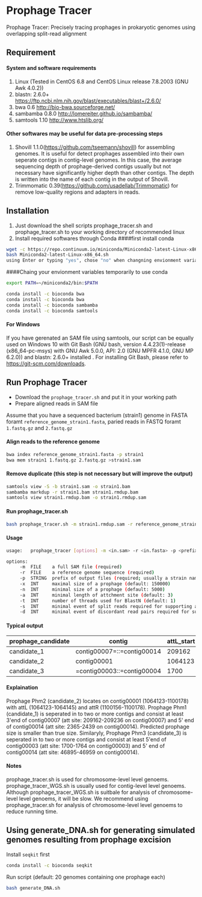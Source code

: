 Prophage Tracer
========

Prophage Tracer: Precisely tracing prophages in prokaryotic genomes using overlapping split-read alignment

Requirement
------

#### System and software requirements

1. Linux (Tested in CentOS 6.8 and CentOS Linux release 7.8.2003 (GNU Awk 4.0.2))
2. blastn: 2.6.0+ https://ftp.ncbi.nlm.nih.gov/blast/executables/blast+/2.6.0/
3. bwa 0.6 http://bio-bwa.sourceforge.net/
4. sambamba 0.8.0 http://lomereiter.github.io/sambamba/
5. samtools 1.10 http://www.htslib.org/

#### Other softwares may be useful for data pre-processing steps
1. Shovill 1.1.0(https://github.com/tseemann/shovill) for assembling genomes. It is useful for detect prophages assembled into their own seperate contigs in contig-level genomes. In this case, the average sequencing depth of prophage-derived contigs usually but not necessary have significantly higher depth than other contigs. The depth is written into the name of each contig in the output of Shovill.
2. Trimmomatic 0.39(https://github.com/usadellab/Trimmomatic) for remove low-quality regions and adapters in reads.

Installation
------
1. Just download the shell scripts prophage_tracer.sh and prophage_tracer.sh to your working directory of recommended linux
2. Install required softwares through Conda
####first install conda
```Bash
wget -c https://repo.continuum.io/miniconda/Miniconda2-latest-Linux-x86_64.sh
bash Miniconda2-latest-Linux-x86_64.sh
using Enter or typing "yes", chose "no" when changning envionment variables
```
####Chaing your envionment variables temporarily to use conda
```Bash
export PATH=~/miniconda2/bin:$PATH
```
```Bash
conda install -c bioconda bwa
conda install -c bioconda bwa
conda install -c bioconda sambamba
conda install -c bioconda samtools
```
#### For Windows
If you have gerenated an SAM file using samtools, our script can be equally used on Windows 10 with Git Bash (GNU bash, version 4.4.23(1)-release (x86_64-pc-msys) with GNU Awk 5.0.0, API: 2.0 (GNU MPFR 4.1.0, GNU MP 6.2.0)) and blastn: 2.6.0+ installed . For installing Git Bash, please refer to https://git-scm.com/downloads.

Run Prophage Tracer
------

* Download the `prophage_tracer.sh` and put it in your working path
* Prepare aligned reads in SAM file

Assume that you have a sequenced bacterium (strain1) genome in FASTA foramt `reference_genome_strain1.fasta`, paried reads in FASTQ foramt `1.fastq.gz` and `2.fastq.gz`

#### Align reads to the reference genome
```Bash
bwa index reference_genome_strain1.fasta -p strain1
bwa mem strain1 1.fastq.gz 2.fastq.gz >strain1.sam
```
#### Remove duplicate (this step is not necessary but will improve the output)
```Bash
samtools view -S -b strain1.sam -o strain1.bam
sambamba markdup -r strain1.bam strain1.rmdup.bam
samtools view strain1.rmdup.bam -o strain1.rmdup.sam 
```
#### Run prophage_tracer.sh
```Bash
bash prophage_tracer.sh -m strain1.rmdup.sam -r reference_genome_strain1.fasta -p strain1
```
#### Usage

```Bash
usage:   prophage_tracer [options] -m <in.sam> -r <in.fasta> -p <prefix>

options:
     -m  FILE    a full SAM file (required)
     -r  FILE    a reference genome sequence (required)
     -p  STRING  prefix of output files (required; usually a strain name or a sample name)
     -x  INT     maximal size of a prophage (default: 150000)
     -n  INT     minimal size of a prophage (default: 5000)
     -a  INT     minimal length of attchment site (default: 3)
     -t  INT     number of threads used for BlastN (default: 1)
     -s  INT     minimal event of split reads required for supporting a prophage candidate (default: 1)
     -d  INT     minimal event of discordant read pairs required for supporting a prophage candidat (default: 1)
```

#### Typical output
prophage_candidate|contig|attL_start|attL_start|attR_end|attR_end|prophage_size|SR_evidence_attB|SR_evidence_attP|DRP_evidence_attB|DRP_evidence_attP|
|----------|-------------------------|----|----|----|----|----|----|----|----|----|
candidate_1|contig00007=::=contig00014|209162|209236|2365|2439|16770|0|4|1|2
candidate_2|contig00001|1064123|1064145|1100156|1100178|36033|0|1|0|0
candidate_3|=contig00003::=contig00004|1700|1764|46895|46959|48658|2|28|2|24

#### Explaination
Prophage Phm2 (candidate_2) locates on contig00001 (1064123-1100178) with attL (1064123-1064145) and attR (1100156-1100178). Prophage Phm1 (candidate_1) is seperated in to two or more contigs and consist at least 3'end of contig00007 (att site: 209162-209236 on contig00007) and 5' end of contig00014 (att site: 2365-2439 on contig00014). Predicted prophage size is smaller than true size. Similaryly, Prophage Phm3 (candidate_3)
is seperated in to two or more contigs and consist at least 5'end of contig00003 (att site: 1700-1764 on contig00003) and 5' end of contig00014 (att site: 46895-46959 on contig00014).



#### Notes
prophage_tracer.sh is used for chromosome-level level genoems. prophage_tracer_WGS.sh is usually used for contig-level level genoems. Although prophage_tracer_WGS.sh is suitbale for analysis of chromosome-level level genoems, it will be slow. We recommend using prophage_tracer.sh for analysis of chromosome-level level genoems to reduce running time. 

Using generate_DNA.sh for generating simulated genomes resulting from prophage excision
------

Install `seqkit` first
```Bash
conda install -c bioconda seqkit
```
Run script (default: 20 genomes containing one prophage each)
```Bash
bash generate_DNA.sh
```
